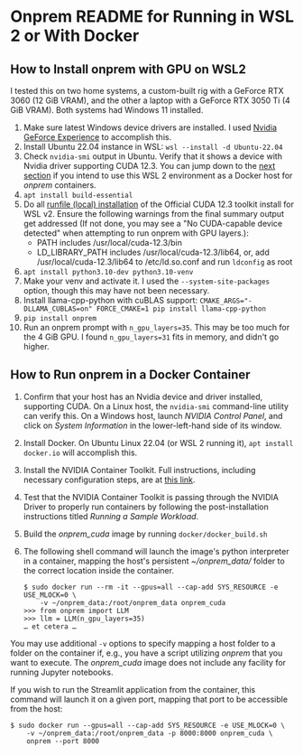 Onprem README for Running in WSL 2 or With Docker
=================================================

How to Install onprem with GPU on WSL2
--------------------------------------

I tested this on two home systems, a custom-built rig with a GeForce RTX 3060
(12 GiB VRAM), and the other a laptop with a GeForce RTX 3050 Ti (4 GiB VRAM).
Both systems had Windows 11 installed.

1. Make sure latest Windows device drivers are installed. I used
   [Nvidia GeForce Experience](https://www.nvidia.com/en-us/geforce/geforce-experience/)
   to accomplish this.
2. Install Ubuntu 22.04 instance in WSL: `wsl --install -d Ubuntu-22.04`
3. Check `nvidia-smi` output in Ubuntu. Verify that it shows a device with Nvidia
   driver supporting CUDA 12.3. You can jump down to the
   [next section](#how-to-run-onprem-in-a-docker-container) if you intend to
   use this WSL 2 environment as a Docker host for *onprem* containers.
4. `apt install build-essential`
5. Do all [runfile (local) installation](https://developer.nvidia.com/cuda-downloads?target_os=Linux&target_arch=x86_64&Distribution=WSL-Ubuntu&target_version=2.0&target_type=runfile_local)
   of the Official CUDA 12.3 toolkit install for WSL v2. Ensure the following
   warnings from the final summary output get addressed (If not done, you may
   see a "No CUDA-capable device detected" when attempting to run onprem with
   GPU layers.):
   * PATH includes /usr/local/cuda-12.3/bin
   * LD_LIBRARY_PATH includes /usr/local/cuda-12.3/lib64, or, add
     /usr/local/cuda-12.3/lib64 to /etc/ld.so.conf and run `ldconfig` as root
6. `apt install python3.10-dev python3.10-venv`
7. Make your venv and activate it. I used the `--system-site-packages` option,
   though this may have not been necessary.
8. Install llama-cpp-python with cuBLAS support:
   `CMAKE_ARGS="-DLLAMA_CUBLAS=on" FORCE_CMAKE=1 pip install llama-cpp-python`
9. `pip install onprem`
10. Run an onprem prompt with `n_gpu_layers=35`. This may be too much for the 4
    GiB GPU. I found `n_gpu_layers=31` fits in memory, and didn't go higher.

How to Run onprem in a Docker Container
---------------------------------------

1. Confirm that your host has an Nvidia device and driver installed, supporting
   CUDA. On a Linux host, the `nvidia-smi` command-line utility can verify this.
   On a Windows host, launch *NVIDIA Control Panel*, and click on
   *System Information* in the lower-left-hand side of its window.
2. Install Docker. On Ubuntu Linux 22.04 (or WSL 2 running it), `apt install docker.io`
   will accomplish this.
3. Install the NVIDIA Container Toolkit. Full instructions, including necessary
   configuration steps, are at
   [this link](https://docs.nvidia.com/datacenter/cloud-native/container-toolkit/latest/install-guide.html).
4. Test that the NVIDIA Container Toolkit is passing through the NVIDIA Driver
   to properly run containers by following the post-installation instructions
   titled *Running a Sample Workload*.
5. Build the *onprem_cuda* image by running `docker/docker_build.sh`
6. The following shell command will launch the image's python interpreter in a
   container, mapping the host's persistent *~/onprem_data/* folder to the
   correct location inside the container.

   ```shell
   $ sudo docker run --rm -it --gpus=all --cap-add SYS_RESOURCE -e USE_MLOCK=0 \
       -v ~/onprem_data:/root/onprem_data onprem_cuda
   >>> from onprem import LLM
   >>> llm = LLM(n_gpu_layers=35)
   … et cetera …
   ```

You may use additional `-v` options to specify mapping a host folder to a folder
on the container if, e.g., you have a script utilizing *onprem* that you want
to execute. The *onprem_cuda* image does not include any facility for running
Jupyter notebooks.

If you wish to run the Streamlit application from the container, this command
will launch it on a given port, mapping that port to be accessible from the
host:

```shell
$ sudo docker run --gpus=all --cap-add SYS_RESOURCE -e USE_MLOCK=0 \
    -v ~/onprem_data:/root/onprem_data -p 8000:8000 onprem_cuda \
    onprem --port 8000
```
